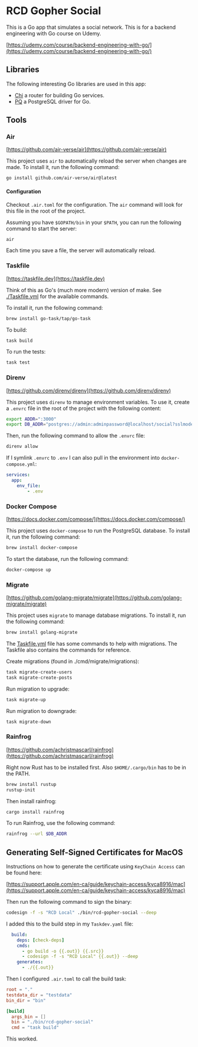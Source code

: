 # RCD Gopher Social

This is a Go app that simulates a social network. This is for a backend engineering with Go
course on Udemy.

[https://udemy.com/course/backend-engineering-with-go/](https://udemy.com/course/backend-engineering-with-go/)

## Libraries

The following interesting Go libraries are used in this app:

- [Chi](https://github.com/go-chi/chi) a router for building Go services.
- [PQ](https://github.com/lib/pq) a PostgreSQL driver for Go.

## Tools

### Air

[https://github.com/air-verse/air](https://github.com/air-verse/air)

This project uses `air` to automatically reload the server when changes are made. To install it, run the following command:

```bash
go install github.com/air-verse/air@latest
```

#### Configuration

Checkout `.air.toml` for the configuration. The `air` command will look for this file in the root of the project.

Assuming you have `$GOPATH/bin` in your `$PATH`, you can run the following command to start the server:

```bash
air
```

Each time you save a file, the server will automatically reload.

### Taskfile

[https://taskfile.dev](https://taskfile.dev)

Think of this as Go's (much more modern) version of make. See [./Taskfile.yml](./Taskfile.yml) for the available commands.

To install it, run the following command:

```bash
brew install go-task/tap/go-task
```

To build:

```bash
task build
```

To run the tests:

```bash
task test
```

### Direnv

[https://github.com/direnv/direnv](https://github.com/direnv/direnv)

This project uses `direnv` to manage environment variables. To use it, create a `.envrc` file in the root of the project with the following content:

```bash
export ADDR=":3000"
export DB_ADDR="postgres://admin:adminpassword@localhost/social?sslmode=disable"
```

Then, run the following command to allow the `.envrc` file:

```bash
direnv allow
```

If I symlink `.envrc` to `.env` I can also pull in the environment into `docker-compose.yml`:

```yaml
services:
  app:
    env_file:
        - .env
```

### Docker Compose

[https://docs.docker.com/compose/](https://docs.docker.com/compose/)

This project uses `docker-compose` to run the PostgreSQL database. To install it, run the following command:

```bash
brew install docker-compose
```

To start the database, run the following command:

```bash
docker-compose up
```

### Migrate

[https://github.com/golang-migrate/migrate](https://github.com/golang-migrate/migrate)

This project uses `migrate` to manage database migrations. To install it, run the following command:

```bash
brew install golang-migrate
```

The [Taskfile.yml](Taskfile.yml) file has some commands to help with migrations. The Taskfile
also contains the commands for reference.

Create migrations (found in ./cmd/migrate/migrations):

```bash
task migrate-create-users
task migrate-create-posts
```

Run migration to upgrade:

```bash
task migrate-up
```

Run migration to downgrade:

```bash
task migrate-down
```

### Rainfrog

[https://github.com/achristmascarl/rainfrog](https://github.com/achristmascarl/rainfrog)

Right now Rust has to be installed first. Also `$HOME/.cargo/bin` has to be in the PATH.

```bash
brew install rustup
rustup-init
```

Then install rainfrog:

```bash
cargo install rainfrog
```

To run Rainfrog, use the following command:

```bash
rainfrog --url $DB_ADDR
```

## Generating Self-Signed Certificates for MacOS

Instructions on how to generate the certificate using `KeyChain Access` can be found here:

[https://support.apple.com/en-ca/guide/keychain-access/kyca8916/mac](https://support.apple.com/en-ca/guide/keychain-access/kyca8916/mac)

Then run the following command to sign the binary:

```bash
codesign -f -s "RCD Local" ./bin/rcd-gopher-social --deep
```

I added this to the build step in my `Taskdev.yaml` file:

```yaml
  build:
    deps: [check-deps]
    cmds:
      - go build -o {{.out}} {{.src}}
      - codesign -f -s "RCD Local" {{.out}} --deep
    generates:
      - ./{{.out}}
```

Then I configured `.air.toml` to call the build task:

```toml
root = "."
testdata_dir = "testdata"
bin_dir = "bin"

[build]
  args_bin = []
  bin = "./bin/rcd-gopher-social"
  cmd = "task build"
```

This worked.
